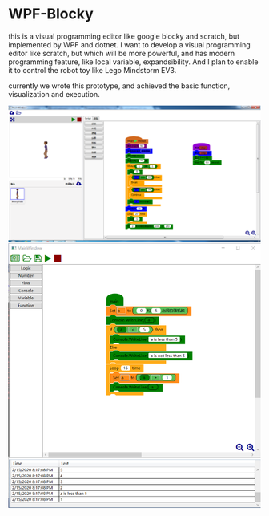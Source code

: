# WPF-Blocky

this is a visual programming editor like google blocky and scratch, but implemented by WPF and dotnet. I want to develop a visual programming editor like scratch, but which will be more powerful, and has modern programming feature, like local variable, expandsibility. And I plan to enable it to control the robot toy like Lego Mindstorm EV3. 

currently we wrote this prototype, and achieved the basic function, visualization and execution.  

![ScreenShot](PrintScreen.PNG)
![ScreenShot](PrintScreen2.PNG)

